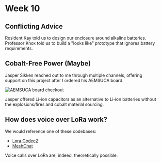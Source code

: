# Week 10

## Conflicting Advice

Resident Kay told us to design our enclosure around alkaline batteries. Professor Knox told us to build a "looks like" prototype that ignores battery requirements.

## Cobalt-Free Power (Maybe)

Jasper Sikken reached out to me through multiple channels, offering support on this project after I ordered his AEMSUCA board. 

![AEMSUCA board checkout](https://enderversing.github.io/itp-blog/assets/img/energy/week9/aemsuca.png)

Jasper offered Li-ion capacitors as an alternative to Li-ion batteries without the explosions/fires and cobalt material sourcing.

## How does voice over LoRa work?

We would reference one of these codebases:
* [Lora Codec2](https://github.com/dudmuck/lora_codec2)
* [MeshChat](com/liamcottle/reticulum-meshchat)

Voice calls over LoRa are, indeed, theoretically possible.
